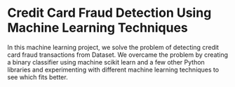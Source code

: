 # Credit Card Fraud Detection Using Machine Learning Techniques
In this machine learning project, we solve the problem of detecting credit card fraud transactions from Dataset. We overcame the problem by creating a binary classifier using machine scikit learn and a few other Python libraries and experimenting with different machine learning techniques to see which fits better.
